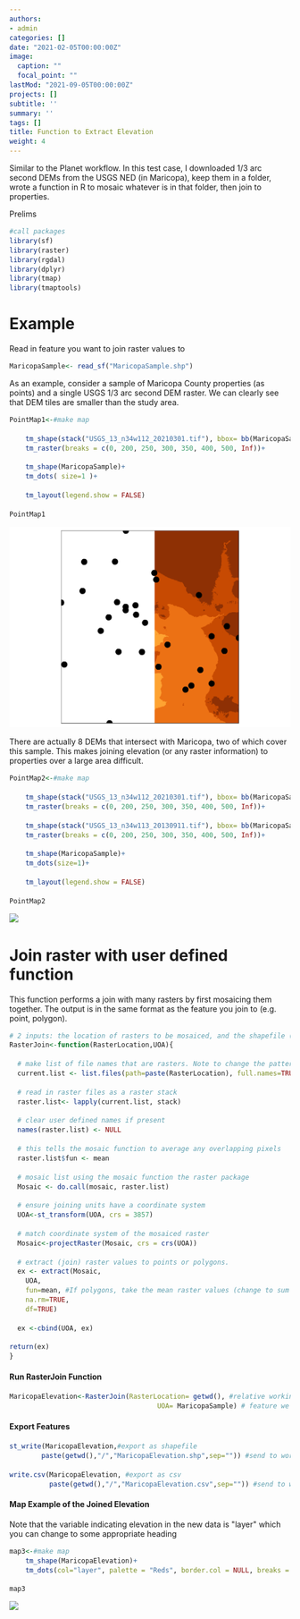 ```yaml
---
authors:
- admin
categories: []
date: "2021-02-05T00:00:00Z"
image:
  caption: ""
  focal_point: ""
lastMod: "2021-09-05T00:00:00Z"
projects: []
subtitle: ''
summary: ''
tags: []
title: Function to Extract Elevation
weight: 4
---
```


Similar to the Planet workflow. In this test case, I downloaded 1/3 arc second DEMs from the USGS NED (in Maricopa), keep them in a folder, wrote a function in R to mosaic whatever is in that folder, then join to properties.



Prelims

```r
#call packages
library(sf)
library(raster)
library(rgdal)
library(dplyr)
library(tmap)
library(tmaptools)
```

# Example
Read in feature you want to join raster values to

```r
MaricopaSample<- read_sf("MaricopaSample.shp")
```

As an example, consider a sample of Maricopa County properties (as points) and a single USGS 1/3 arc second DEM raster. We can clearly see that DEM tiles are smaller than the study area.

```r
PointMap1<-#make map
  
    tm_shape(stack("USGS_13_n34w112_20210301.tif"), bbox= bb(MaricopaSample))+
    tm_raster(breaks = c(0, 200, 250, 300, 350, 400, 500, Inf))+
  
    tm_shape(MaricopaSample)+
    tm_dots( size=1 )+
    
    tm_layout(legend.show = FALSE)

PointMap1
```

![](static/images/Elevation/img1.png)


There are actually 8 DEMs that intersect with Maricopa, two of which cover this sample. This makes joining elevation (or any raster information) to properties over a large area difficult. 

```r
PointMap2<-#make map
  
    tm_shape(stack("USGS_13_n34w112_20210301.tif"), bbox= bb(MaricopaSample))+
    tm_raster(breaks = c(0, 200, 250, 300, 350, 400, 500, Inf))+
  
    tm_shape(stack("USGS_13_n34w113_20130911.tif"), bbox= bb(MaricopaSample))+
    tm_raster(breaks = c(0, 200, 250, 300, 350, 400, 500, Inf))+
  
    tm_shape(MaricopaSample)+
    tm_dots(size=1)+
    
    tm_layout(legend.show = FALSE)

PointMap2
```

![](C:/Users/blair/OneDrive/Desktop/PhD/Website/LogansWebsite1/content/DataCode/ElevationToPoints/featured.png)

# Join raster with user defined function 
This function performs a join with many rasters by first mosaicing them together. The output is in the same format as the feature you join to (e.g. point, polygon).

```r
# 2 inputs: the location of rasters to be mosaiced, and the shapefile (unit of analysis) you want to join raster values to 
RasterJoin<-function(RasterLocation,UOA){ 
 
  # make list of file names that are rasters. Note to change the pattern argument if rasters are not .tif. Alternatively you can remove the pattern argument if the file location only stores relevant raster files to be mosaiced. 
  current.list <- list.files(path=paste(RasterLocation), full.names=TRUE, pattern = ".tif") 
    
  # read in raster files as a raster stack
  raster.list<- lapply(current.list, stack) 
  
  # clear user defined names if present
  names(raster.list) <- NULL 
  
  # this tells the mosaic function to average any overlapping pixels
  raster.list$fun <- mean 
  
  # mosaic list using the mosaic function the raster package
  Mosaic <- do.call(mosaic, raster.list)
  
  # ensure joining units have a coordinate system
  UOA<-st_transform(UOA, crs = 3857)
  
  # match coordinate system of the mosaiced raster
  Mosaic<-projectRaster(Mosaic, crs = crs(UOA))

  # extract (join) raster values to points or polygons. 
  ex <- extract(Mosaic, 
    UOA, 
    fun=mean, #If polygons, take the mean raster values (change to sum or other function if desired)
    na.rm=TRUE,
    df=TRUE)

  ex <-cbind(UOA, ex)

return(ex)
}
```

#### Run RasterJoin Function

```r
MaricopaElevation<-RasterJoin(RasterLocation= getwd(), #relative working directory, or change "getwd()" to raster folder
                                     UOA= MaricopaSample) # feature we want to join to
```

#### Export Features

```r
st_write(MaricopaElevation,#export as shapefile
        paste(getwd(),"/","MaricopaElevation.shp",sep="")) #send to working directory (change to relevant folder and file name if different)

write.csv(MaricopaElevation, #export as csv
          paste(getwd(),"/","MaricopaElevation.csv",sep="")) #send to working directory (change to relevant folder and file name if different)
```

#### Map Example of the Joined Elevation

Note that the variable indicating elevation in the new data is "layer" which you can change to some appropriate heading

```r
map3<-#make map
    tm_shape(MaricopaElevation)+
    tm_dots(col="layer", palette = "Reds", border.col = NULL, breaks = c(0, 200, 250, 300, 350, 400, 500, Inf), size = 1)

map3
```

![](DataCode/ElevationToPoints/img2.png)
